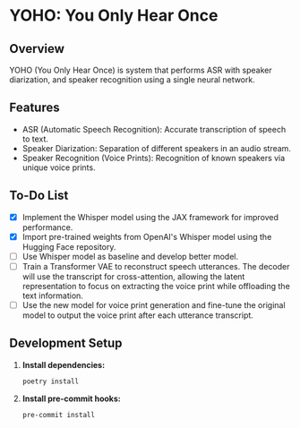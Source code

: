 # YOHO: You Only Hear Once

## Overview

YOHO (You Only Hear Once) is system that performs ASR with speaker diarization, and speaker recognition using a single neural network.

## Features

-   ASR (Automatic Speech Recognition): Accurate transcription of speech to text.
-   Speaker Diarization: Separation of different speakers in an audio stream.
-   Speaker Recognition (Voice Prints): Recognition of known speakers via unique voice prints.

## To-Do List

-   [x] Implement the Whisper model using the JAX framework for improved performance.
-   [x] Import pre-trained weights from OpenAI's Whisper model using the Hugging Face repository.
-   [ ] Use Whisper model as baseline and develop better model.
-   [ ] Train a Transformer VAE to reconstruct speech utterances. The decoder will use the transcript for cross-attention, allowing the latent representation to focus on extracting the voice print while offloading the text information.
-   [ ] Use the new model for voice print generation and fine-tune the original model to output the voice print after each utterance transcript.

## Development Setup

1. **Install dependencies:**

    ```sh
    poetry install
    ```

2. **Install pre-commit hooks:**

    ```sh
    pre-commit install
    ```
